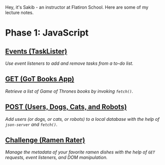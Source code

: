 Hey, it's Sakib - an instructor at Flatiron School. Here are some of my lecture notes.

# Phase 1: JavaScript

## [Events (TaskLister)](phase-1/dom-events)
_Use event listeners to add and remove tasks from a to-do list._

## [GET (GoT Books App)](phase-1/fetch-get)
_Retrieve a list of Game of Thrones books by invoking `fetch()`._

## [POST (Users, Dogs, Cats, and Robots)](phase-1/fetch-post)
_Add users (or dogs, or cats, or robots) to a local database with the help of `json-server` and `fetch()`._

## [Challenge (Ramen Rater)](phase-1/challenge-ramen)
_Manage the metadata of your favorite ramen dishes with the help of `GET` requests, event listeners, and DOM manipulation._

